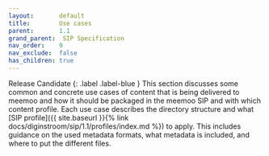 ```yaml
---
layout:       default
title:        Use cases
parent:       1.1
grand_parent:  SIP Specification 
nav_order:    9
nav_exclude:  false
has_children: true
---
```

Release Candidate
{: .label .label-blue }
This section discusses some common and concrete use cases of content that is being delivered to meemoo and how it should be packaged in the meemoo SIP and with which content profile.
Each use case describes the directory structure and what [SIP profile]({{ site.baseurl }}{% link docs/diginstroom/sip/1.1/profiles/index.md %}) to apply.
This includes guidance on the used metadata formats, what metadata is included, and where to put the different files.
